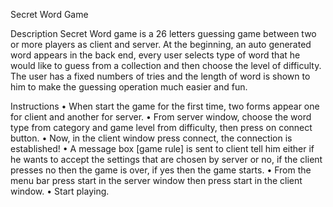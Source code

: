 Secret Word Game


Description
Secret Word game is a 26 letters guessing game between two or more players as client and server.
At the beginning, an auto generated word appears in the back end, every user selects type of word that he would like to guess from a collection and then choose the level of difficulty.
The user has a fixed numbers of tries and the length of word is shown to him to make the guessing operation much easier and fun.



Instructions 
•	When start the game for the first time, two forms appear one for client and another for server.
•	From server window, choose the word type from category and game level from difficulty, then press on connect button.
•	Now, in the client window press connect, the connection is established!
•	A message box [game rule] is sent to client tell him either if he wants to accept the settings that are chosen by server or no, if the client presses no then the game is over, if yes then the game starts.
•	From the menu bar press start in the server window then press start in the client window.
•	Start playing.  

